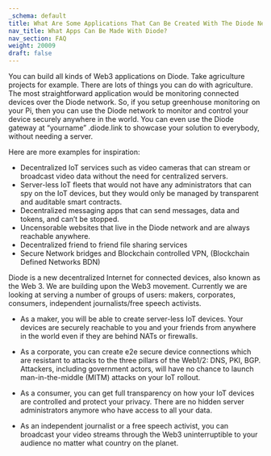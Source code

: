 ```yaml
---
_schema: default
title: What Are Some Applications That Can Be Created With The Diode Network?
nav_title: What Apps Can Be Made With Diode?
nav_section: FAQ
weight: 20009
draft: false
---
```

You can build all kinds of Web3 applications on Diode. Take agriculture projects for example. There are lots of things you can do with agriculture. The most straightforward application would be monitoring connected devices over the Diode network. So, if you setup greenhouse monitoring on your Pi, then you can use the Diode network to monitor and control your device securely anywhere in the world. You can even use the Diode gateway at “yourname” .diode.link to showcase your solution to everybody, without needing a server.

Here are more examples for inspiration:

* Decentralized IoT services such as video cameras that can stream or broadcast video data without the need for centralized servers.
* Server-less IoT fleets that would not have any administrators that can spy on the IoT devices, but they would only be managed by transparent and auditable smart contracts.
* Decentralized messaging apps that can send messages, data and tokens, and can’t be stopped.
* Uncensorable websites that live in the Diode network and are always reachable anywhere.
* Decentralized friend to friend file sharing services
* Secure Network bridges and Blockchain controlled VPN, (Blockchain Defined Networks BDN)

Diode is a new decentralized Internet for connected devices, also known as the Web 3. We are building upon the Web3 movement. Currently we are looking at serving a number of groups of users: makers, corporates, consumers, independent journalists/free speech activists.

* As a maker, you will be able to create server-less IoT devices. Your devices are securely reachable to you and your friends from anywhere in the world even if they are behind NATs or firewalls.
* As a corporate, you can create e2e secure device connections which are resistant to attacks to the three pillars of the Web1/2: DNS, PKI, BGP. Attackers, including government actors, will have no chance to launch man-in-the-middle (MITM) attacks on your IoT rollout.
* As a consumer, you can get full transparency on how your IoT devices are controlled and protect your privacy. There are no hidden server administrators anymore who have access to all your data.
* As an independent journalist or a free speech activist, you can broadcast your video streams through the Web3 uninterruptible to your audience no matter what country on the planet.

  &nbsp;